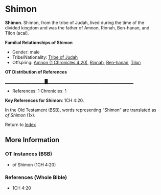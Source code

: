 # Shimon
**Shimon**. 
Shimon, from the tribe of Judah, lived during the time of the divided kingdom and was the father of Amnon, Rinnah, Ben-hanan, and Tilon (acai). 




**Familial Relationships of Shimon**


* Gender: male
* Tribe/Nationality: [Tribe of Judah](../../../groups/md/acai/Judah.md)
* Offspring: [Amnon (1 Chronicles 4:20)](Amnon.2.md), [Rinnah](Rinnah.md), [Ben-hanan](Ben-hanan.md), [Tilon](Tilon.md)


**OT Distribution of References**

▁▁▁▁▁▁▁▁▁▁▁▁█▁▁▁▁▁▁▁▁▁▁▁▁▁▁▁▁▁▁▁▁▁▁▁▁▁▁
* References: 1 Chronicles: 1



**Key References for Shimon**: 
1CH 4:20. 


In the Old Testament (BSB), words representing “Shimon” are translated as 
*of Shimon* (1x). 




Return to [Index](00-Index.md)

## More Information

### OT Instances (BSB)

* of Shimon (1CH 4:20)



### References (Whole Bible)

* 1CH 4:20



